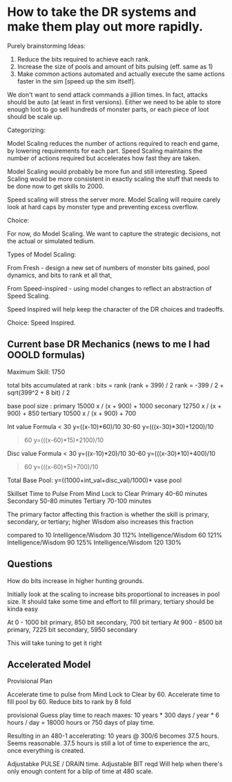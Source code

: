 # How to take the DR systems and make them play out more rapidly.

Purely brainstorming Ideas:

1. Reduce the bits required to achieve each rank.
2. Increase the size of pools and amount of bits pulsing (eff. same as 1)
3. Make common actions automated and actually execute the same actions faster in the sim [speed up the sim itself].

We don't want to send attack commands a jillion times. In fact, attacks should be auto (at least in first versions).
Either we need to be able to store enough loot to go sell hundreds of monster parts, or each piece of loot should be scale up.

Categorizing:

Model Scaling reduces the number of actions required to reach end game, by lowering requirements for each part.
Speed Scaling maintains the number of actions required but accelerates how fast they are taken.

Model Scaling would probably be more fun and still interesting.
Speed Scaling would be more consistent in exactly scaling the stuff that needs to be done now to get skills to 2000.

Speed scaling will stress the server more.
Model Scaling will require carely look at hard caps by monster type and preventing excess overflow.

Choice:

For now, do Model Scaling. We want to capture the strategic decisions, not the actual or simulated tedium.


Types of Model Scaling:

From Fresh - design a new set of numbers of monster bits gained, pool dynamics, and bits to rank et all that,

From Speed-inspired - using model changes to reflect an abstraction of Speed Scaling.


Speed Inspired will help keep the character of the DR choices and tradeoffs.

Choice: Speed Inspired.


## Current base DR Mechanics (news to me I had OOOLD formulas)

Maximum Skill: 1750

total bits accumulated at rank : bits = rank (rank + 399) / 2
rank = -399 / 2 + sqrt(399^2 + 8 bit) / 2

base pool size :
primary 15000 x / (x + 900) + 1000
seconary 12750 x / (x + 900) + 850
tertiary 10500 x / (x + 900) + 700

Int value 	Formula
< 30 	y=((x-10)*60)/10
30-60 	y=(((x-30)*30)+1200)/10
>60 	y=(((x-60)*15)+2100)/10 

Disc value 	Formula
< 30 	y=((x-10)*20)/10
30-60 	y=(((x-30)*10)+400)/10
>60 	y=(((x-60)*5)+700)/10 

Total Base Pool: y=((1000+int_val+disc_val)/1000)* vase pool 

Skillset 	Time to Pulse From Mind Lock to Clear
Primary 	40-60 minutes
Secondary 	50-80 minutes
Tertiary 	70-100 minutes 

 The primary factor affecting this fraction is whether the skill is primary, secondary, or tertiary; higher Wisdom also increases this fraction
 
 compared to 10
 Intelligence/Wisdom 	30 	112%
Intelligence/Wisdom 	60 	121%
Intelligence/Wisdom 	90 	125%
Intelligence/Wisdom 	120 	130% 


## Questions

How do bits increase in higher hunting grounds.

Initially look at the scaling to increase bits proportional to increases in pool size. It should take some time and effort to fill primary, tertiary should be kinda easy

At 0 - 1000 bit primary, 850 bit secondary, 700 bit tertiary
At 900 - 8500 bit primary, 7225 bit secondary, 5950 secondary

This will take tuning to get it right

## Accelerated Model

Provisional Plan

Accelerate time to pulse from Mind Lock to Clear by 60.
Accelerate time to fill pool by 60.
Reduce bits to rank by 8 fold 

provisional Guess play time to reach maxes: 10 years * 300 days / year * 6 hours / day = 18000 hours or 750 days of play time.

Resulting in an 480-1 accelerating: 10 years @ 300/6 becomes 37.5 hours.
Seems reasonable. 37.5 hours is still a lot of time to experience the arc, once everything is created.

Adjustabke PULSE / DRAIN time.
Adjustable BIT reqd
Will help when there's only enough content for a blip of time at 480 scale.
